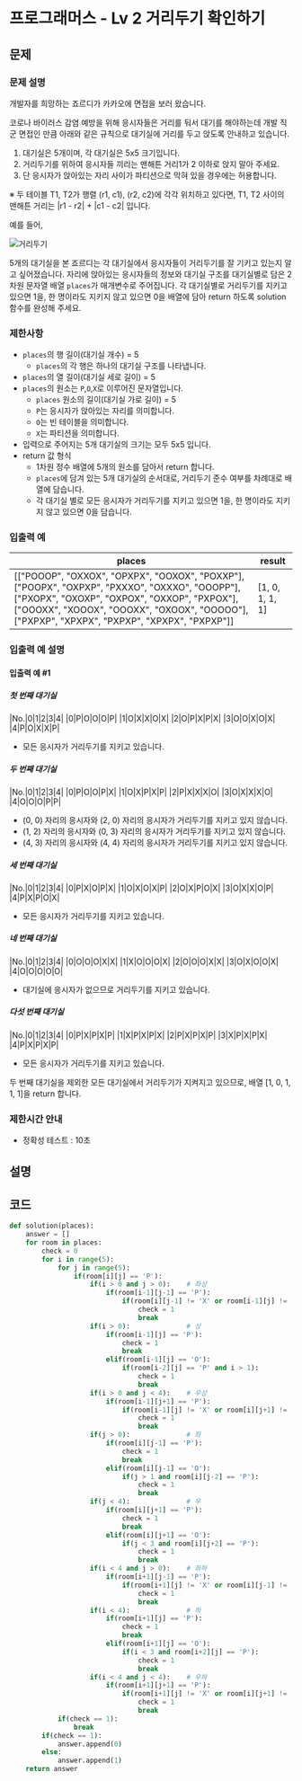 # 프로그래머스 - Lv 2 거리두기 확인하기

문제
-----
### 문제 설명

개발자를 희망하는 죠르디가 카카오에 면접을 보러 왔습니다.

코로나 바이러스 감염 예방을 위해 응시자들은 거리를 둬서 대기를 해야하는데 개발 직군 면접인 만큼
아래와 같은 규칙으로 대기실에 거리를 두고 앉도록 안내하고 있습니다.

1. 대기실은 5개이며, 각 대기실은 5x5 크기입니다.
2. 거리두기를 위하여 응시자들 끼리는 맨해튼 거리1가 2 이하로 앉지 말아 주세요.
3. 단 응시자가 앉아있는 자리 사이가 파티션으로 막혀 있을 경우에는 허용합니다.

※ 두 테이블 T1, T2가 행렬 (r1, c1), (r2, c2)에 각각 위치하고 있다면, T1, T2 사이의 맨해튼 거리는 &#124;r1 - r2&#124; + &#124;c1 - c2&#124; 입니다.

예를 들어,

![거리두기](../../assets/geori.PNG)

5개의 대기실을 본 죠르디는 각 대기실에서 응시자들이 거리두기를 잘 기키고 있는지 알고 싶어졌습니다. 자리에 앉아있는 응시자들의 정보와 대기실 구조를 대기실별로 담은 2차원 문자열 배열 `places`가 매개변수로 주어집니다. 각 대기실별로 거리두기를 지키고 있으면 1을, 한 명이라도 지키지 않고 있으면 0을 배열에 담아 return 하도록 solution 함수를 완성해 주세요.

### 제한사항

- `places`의 행 길이(대기실 개수) = 5
    - `places`의 각 행은 하나의 대기실 구조를 나타냅니다.
- `places`의 열 길이(대기실 세로 길이) = 5
- `places`의 원소는 `P`,`O`,`X`로 이루어진 문자열입니다.
    - `places` 원소의 길이(대기실 가로 길이) = 5
    - `P`는 응시자가 앉아있는 자리를 의미합니다.
    - `O`는 빈 테이블을 의미합니다.
    - `X`는 파티션을 의미합니다.
- 입력으로 주어지는 5개 대기실의 크기는 모두 5x5 입니다.
- return 값 형식
    - 1차원 정수 배열에 5개의 원소를 담아서 return 합니다.
    - `places`에 담겨 있는 5개 대기실의 순서대로, 거리두기 준수 여부를 차례대로 배열에 담습니다.
    - 각 대기실 별로 모든 응시자가 거리두기를 지키고 있으면 1을, 한 명이라도 지키지 않고 있으면 0을 담습니다.

### 입출력 예

|places|result|
|---|---|
|[["POOOP", "OXXOX", "OPXPX", "OOXOX", "POXXP"], ["POOPX", "OXPXP", "PXXXO", "OXXXO", "OOOPP"], ["PXOPX", "OXOXP", "OXPOX", "OXXOP", "PXPOX"], ["OOOXX", "XOOOX", "OOOXX", "OXOOX", "OOOOO"], ["PXPXP", "XPXPX", "PXPXP", "XPXPX", "PXPXP"]]|[1, 0, 1, 1, 1]|

### 입출력 예 설명

#### 입출력 예 #1

##### 첫 번째 대기실

|No.|0|1|2|3|4|
|0|P|O|O|O|P|
|1|O|X|X|O|X|
|2|O|P|X|P|X|
|3|O|O|X|O|X|
|4|P|O|X|X|P|

- 모든 응시자가 거리두기를 지키고 있습니다.

##### 두 번째 대기실

|No.|0|1|2|3|4|
|0|P|O|O|P|X|
|1|O|X|P|X|P|
|2|P|X|X|X|O|
|3|O|X|X|X|O|
|4|O|O|O|P|P|

- (0, 0) 자리의 응시자와 (2, 0) 자리의 응시자가 거리두기를 지키고 있지 않습니다.
- (1, 2) 자리의 응시자와 (0, 3) 자리의 응시자가 거리두기를 지키고 있지 않습니다.
- (4, 3) 자리의 응시자와 (4, 4) 자리의 응시자가 거리두기를 지키고 있지 않습니다.

##### 세 번째 대기실

|No.|0|1|2|3|4|
|0|P|X|O|P|X|
|1|O|X|O|X|P|
|2|O|X|P|O|X|
|3|O|X|X|O|P|
|4|P|X|P|O|X|

- 모든 응시자가 거리두기를 지키고 있습니다.

##### 네 번째 대기실

|No.|0|1|2|3|4|
|0|O|O|O|X|X|
|1|X|O|O|O|X|
|2|O|O|O|X|X|
|3|O|X|O|O|X|
|4|O|O|O|O|O|

- 대기실에 응시자가 없으므로 거리두기를 지키고 있습니다.

##### 다섯 번째 대기실

|No.|0|1|2|3|4|
|0|P|X|P|X|P|
|1|X|P|X|P|X|
|2|P|X|P|X|P|
|3|X|P|X|P|X|
|4|P|X|P|X|P|

- 모든 응시자가 거리두기를 지키고 있습니다.

두 번째 대기실을 제외한 모든 대기실에서 거리두기가 지켜지고 있으므로, 배열 [1, 0, 1, 1, 1]을 return 합니다.

### 제한시간 안내

- 정확성 테스트 : 10초

설명
------

코드
------

``` python
def solution(places):
    answer = []
    for room in places:
        check = 0
        for i in range(5):
            for j in range(5):
                if(room[i][j] == 'P'):
                    if(i > 0 and j > 0):    # 좌상
                        if(room[i-1][j-1] == 'P'):
                            if(room[i][j-1] != 'X' or room[i-1][j] != 'X'):
                                check = 1
                                break
                    if(i > 0):              # 상
                        if(room[i-1][j] == 'P'):
                            check = 1
                            break
                        elif(room[i-1][j] == 'O'):
                            if(room[i-2][j] == 'P' and i > 1):
                                check = 1
                                break
                    if(i > 0 and j < 4):    # 우상
                        if(room[i-1][j+1] == 'P'):
                            if(room[i-1][j] != 'X' or room[i][j+1] != 'X'):
                                check = 1
                                break
                    if(j > 0):              # 좌
                        if(room[i][j-1] == 'P'):
                            check = 1
                            break
                        elif(room[i][j-1] == 'O'):
                            if(j > 1 and room[i][j-2] == 'P'):
                                check = 1
                                break
                    if(j < 4):              # 우
                        if(room[i][j+1] == 'P'):
                            check = 1
                            break
                        elif(room[i][j+1] == 'O'):
                            if(j < 3 and room[i][j+2] == 'P'):
                                check = 1
                                break
                    if(i < 4 and j > 0):    # 좌하
                        if(room[i+1][j-1] == 'P'):
                            if(room[i+1][j] != 'X' or room[i][j-1] != 'X'):
                                check = 1
                                break
                    if(i < 4):              # 하
                        if(room[i+1][j] == 'P'):
                            check = 1
                            break
                        elif(room[i+1][j] == 'O'):
                            if(i < 3 and room[i+2][j] == 'P'):
                                check = 1
                                break
                    if(i < 4 and j < 4):    # 우하
                        if(room[i+1][j+1] == 'P'):
                            if(room[i+1][j] != 'X' or room[i][j+1] != 'X'):
                                check = 1
                                break
            if(check == 1):
                break
        if(check == 1):
            answer.append(0)
        else:
            answer.append(1)
    return answer
```